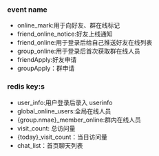 ### event name

- online_mark:用于向好友、群在线标记
- friend_online_notice:好友上线通知
- friend_online:用于登录后给自己推送好友在线列表
- group_online:用于登录后首次获取群在线人员
- friendApply:好友申请
- groupApply：群申请

### redis key:s

- user_info:用户登录后录入 userinfo
- global_online_users:全局在线人员
- {group.nmae}\_member_online:群内在线人员
- visit_count: 总访问量
- {today}\_visit_count：当日访问量
- chat_list：首页聊天列表
